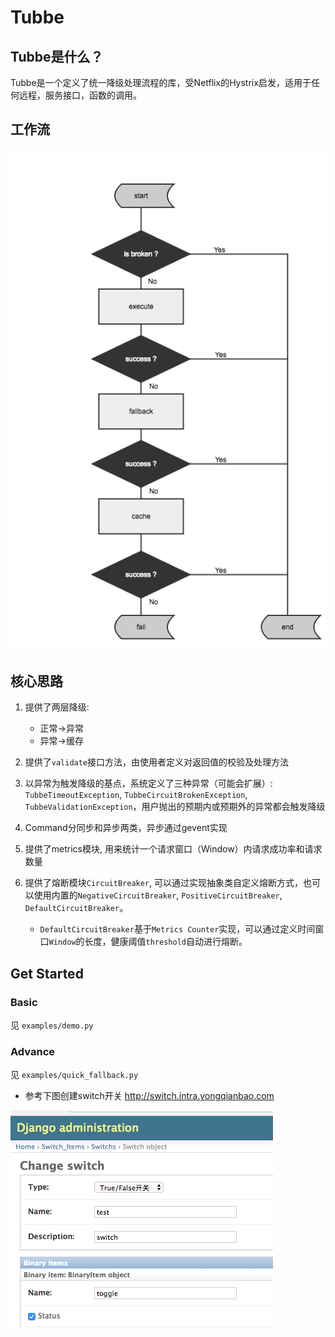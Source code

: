 # Tubbe

## Tubbe是什么？

Tubbe是一个定义了统一降级处理流程的库，受Netflix的Hystrix启发，适用于任何远程，服务接口，函数的调用。

## 工作流

<img src="static/tubbe-flow.png">

## 核心思路

1. 提供了两层降级:
    * 正常->异常
    * 异常->缓存

2. 提供了`validate`接口方法，由使用者定义对返回值的校验及处理方法

3. 以异常为触发降级的基点，系统定义了三种异常（可能会扩展）: `TubbeTimeoutException`, `TubbeCircuitBrokenException`, `TubbeValidationException`，用户抛出的预期内或预期外的异常都会触发降级

4. Command分同步和异步两类，异步通过gevent实现

5. 提供了metrics模块, 用来统计一个请求窗口（Window）内请求成功率和请求数量

6. 提供了熔断模块`CircuitBreaker`, 可以通过实现抽象类自定义熔断方式，也可以使用内置的`NegativeCircuitBreaker`, `PositiveCircuitBreaker`, `DefaultCircuitBreaker`。

   * `DefaultCircuitBreaker`基于`Metrics Counter`实现，可以通过定义时间窗口`Window`的长度，健康阈值`threshold`自动进行熔断。


## Get Started


### Basic

   见 `examples/demo.py`


### Advance

   见 `examples/quick_fallback.py`

   * 参考下图创建switch开关 http://switch.intra.yongqianbao.com
   <img src="static/switch.png">
